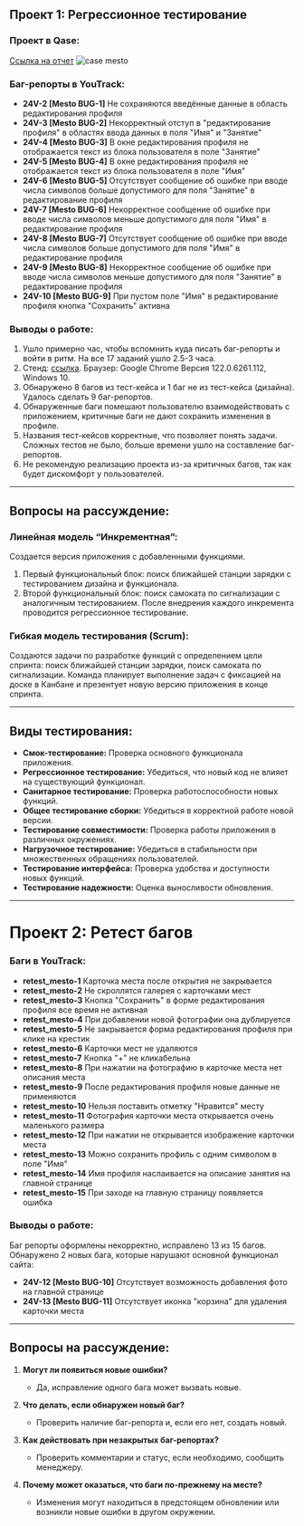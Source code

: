 ## Проект 1: Регрессионное тестирование

### Проект в Qase: 
[Ссылка на отчет](https://app.qase.io/public/report/d1c79a51721a15c53382056080ffbdadef5f472a)
![case mesto](https://github.com/user-attachments/assets/7395fe17-a56f-4c12-aebc-4c7ca0d67db4)

### Баг-репорты в YouTrack:
- **24V-2 [Mesto BUG-1]** Не сохраняются введённые данные в область редактирования профиля 
- **24V-3 [Mesto BUG-2]** Некорректный отступ в "редактирование профиля" в областях ввода данных в поля "Имя" и "Занятие"
- **24V-4 [Mesto BUG-3]** В окне редактирования профиля не отображается текст из блока пользователя в поле "Занятие"
- **24V-5 [Mesto BUG-4]** В окне редактирования профиля не отображается текст из блока пользователя в поле "Имя"
- **24V-6 [Mesto BUG-5]** Отсутствует сообщение об ошибке при вводе числа символов больше допустимого для поля "Занятие" в редактирование профиля
- **24V-7 [Mesto BUG-6]** Некорректное сообщение об ошибке при вводе числа символов меньше допустимого для поля "Имя" в редактирование профиля
- **24V-8 [Mesto BUG-7]** Отсутствует сообщение об ошибке при вводе числа символов больше допустимого для поля "Имя" в редактирование профиля
- **24V-9 [Mesto BUG-8]** Некорректное сообщение об ошибке при вводе числа символов меньше допустимого для поля "Занятие" в редактирование профиля
- **24V-10 [Mesto BUG-9]** При пустом поле "Имя" в редактирование профиля кнопка "Сохранить" активна

### Выводы о работе:
1. Ушло примерно час, чтобы вспомнить куда писать баг-репорты и войти в ритм. На все 17 заданий ушло 2.5-3 часа.
2. Стенд: [ссылка](https://code.s3.yandex.net/qa/files/mesto/index.html). Браузер: Google Chrome Версия 122.0.6261.112, Windows 10.
3. Обнаружено 8 багов из тест-кейса и 1 баг не из тест-кейса (дизайна). Удалось сделать 9 баг-репортов.
4. Обнаруженные баги помешают пользователю взаимодействовать с приложением, критичные баги не дают сохранить изменения в профиле.
5. Названия тест-кейсов корректные, что позволяет понять задачи. Сложных тестов не было, больше времени ушло на составление баг-репортов.
6. Не рекомендую реализацию проекта из-за критичных багов, так как будет дискомфорт у пользователей.

---

## Вопросы на рассуждение:

### Линейная модель “Инкрементная”:
Создается версия приложения с добавленными функциями.
1. Первый функциональный блок: поиск ближайшей станции зарядки с тестированием дизайна и функционала.
2. Второй функциональный блок: поиск самоката по сигнализации с аналогичным тестированием.
После внедрения каждого инкремента проводится регрессионное тестирование.

### Гибкая модель тестирования (Scrum):
Создаются задачи по разработке функций с определением цели спринта: поиск ближайшей станции зарядки, поиск самоката по сигнализации. Команда планирует выполнение задач с фиксацией на доске в Канбане и презентует новую версию приложения в конце спринта.

---

## Виды тестирования:
- **Смок-тестирование:** Проверка основного функционала приложения.
- **Регрессионное тестирование:** Убедиться, что новый код не влияет на существующий функционал.
- **Санитарное тестирование:** Проверка работоспособности новых функций.
- **Общее тестирование сборки:** Убедиться в корректной работе новой версии.
- **Тестирование совместимости:** Проверка работы приложения в различных окружениях.
- **Нагрузочное тестирование:** Убедиться в стабильности при множественных обращениях пользователей.
- **Тестирование интерфейса:** Проверка удобства и доступности новых функций.
- **Тестирование надежности:** Оценка выносливости обновления.

---

# Проект 2: Ретест багов

### Баги в YouTrack:
- **retest_mesto-1** Карточка места после открытия не закрывается
- **retest_mesto-2** Не скроллятся галерея с карточками мест
- **retest_mesto-3** Кнопка "Сохранить" в форме редактирования профиля все время не активная
- **retest_mesto-4** При добавлении новой фотографии она дублируется
- **retest_mesto-5** Не закрывается форма редактирования профиля при клике на крестик
- **retest_mesto-6** Карточки мест не удаляются
- **retest_mesto-7** Кнопка "+" не кликабельна
- **retest_mesto-8** При нажатии на фотографию в карточке места нет описания места
- **retest_mesto-9** После редактирования профиля новые данные не применяются
- **retest_mesto-10** Нельзя поставить отметку "Нравится" месту
- **retest_mesto-11** Фотография карточки места открывается очень маленького размера
- **retest_mesto-12** При нажатии не открывается изображение карточки места
- **retest_mesto-13** Можно сохранить профиль с одним символом в поле "Имя"
- **retest_mesto-14** Имя профиля наслаивается на описание занятия на главной странице
- **retest_mesto-15** При заходе на главную страницу появляется ошибка

### Выводы о работе:
Баг репорты оформлены некорректно, исправлено 13 из 15 багов. Обнаружено 2 новых бага, которые нарушают основной функционал сайта:
- **24V-12 [Mesto BUG-10]** Отсутствует возможность добавления фото на главной странице
- **24V-13 [Mesto BUG-11]** Отсутствует иконка "корзина" для удаления карточки места

---

## Вопросы на рассуждение:
1. **Могут ли появиться новые ошибки?** 
   - Да, исправление одного бага может вызвать новые.
   
2. **Что делать, если обнаружен новый баг?** 
   - Проверить наличие баг-репорта и, если его нет, создать новый.
   
3. **Как действовать при незакрытых баг-репортах?**
   - Проверить комментарии и статус, если необходимо, сообщить менеджеру.

4. **Почему может оказаться, что баги по-прежнему на месте?**
   - Изменения могут находиться в предстоящем обновлении или возникли новые ошибки в другом окружении.
